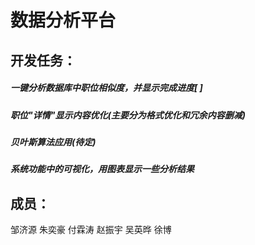 # 数据分析平台

## 开发任务：  
##### 一键分析数据库中职位相似度，并显示完成进度[ ]  
##### 职位"详情"显示内容优化(主要分为格式优化和冗余内容删减)  
##### 贝叶斯算法应用(待定)  
##### 系统功能中的可视化，用图表显示一些分析结果  
  
  
## 成员：  
邹济源
朱奕豪
付霖涛
赵振宇
吴英晔
徐博

